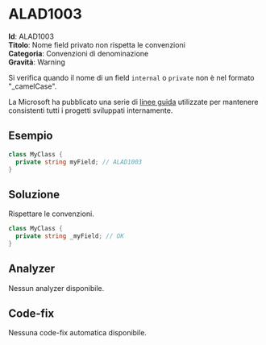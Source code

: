 <!--
SPDX-FileCopyrightText: 2022 ALAD SRL <info@alad.cloud>

SPDX-License-Identifier: MIT
-->

# ALAD1003

**Id**: ALAD1003\
**Titolo**: Nome field privato non rispetta le convenzioni\
**Categoria**: Convenzioni di denominazione\
**Gravità**: Warning

Si verifica quando il nome di un field `internal` o `private` non è nel formato
"_camelCase".

La Microsoft ha pubblicato una serie di
[linee guida](https://learn.microsoft.com/dotnet/csharp/fundamentals/coding-style/coding-conventions)
utilizzate per mantenere consistenti tutti i progetti sviluppati internamente.


## Esempio

```csharp
class MyClass {
  private string myField; // ALAD1003
}
```


## Soluzione

Rispettare le convenzioni.

```csharp
class MyClass {
  private string _myField; // OK
}
```


## Analyzer

Nessun analyzer disponibile.


## Code-fix

Nessuna code-fix automatica disponibile.
